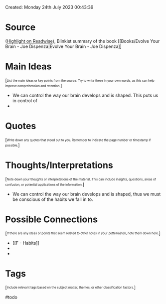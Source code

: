 ---
---

Created: Monday 24th July 2023 00:43:39


# Source
([Highlight on Readwise](https://read.readwise.io/read/01h5p637m9r5egn2n9mngzfktg)), Blinkist summary of the book [[Books/Evolve Your Brain - Joe Dispenza|Evolve Your Brain - Joe Dispenza]]

# Main Ideas
[<sub><sup>List the main ideas or key points from the source. Try to write these in your own words, as this can help improve comprehension and retention.</sup></sub>]

-  We can control the way our brain develops and is shaped. This puts us in control of
- 

# Quotes
[<sub><sup>Write down any quotes that stood out to you. Remember to indicate the page number or timestamp if possible.</sup></sub>]




# Thoughts/Interpretations
[<sub><sup>Note down your thoughts or interpretations of the material. This can include insights, questions, areas of confusion, or potential applications of the information.</sup></sub>]
-  We can control the way our brain develops and is shaped, thus we must be conscious of the habits we fall in to.


# Possible Connections
[<sub><sup>If there are any ideas or points that seem related to other notes in your Zettelkasten, note them down here.</sup></sub>]
- [[F - Habits]]
- 
- 


# Tags
[<sub><sup>Include relevant tags based on the subject matter, themes, or other classification factors.</sup></sub>]

#todo 
